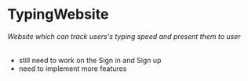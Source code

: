 # TypingWebsite
###### Website which can track users's typing speed and present them to user

- still need to work on the Sign in and Sign up
- need to implement more features
